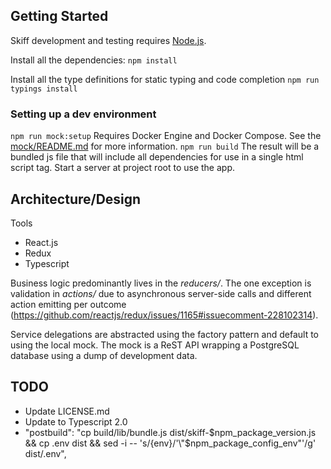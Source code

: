 ## Getting Started
Skiff development and testing requires [Node.js](https://nodejs.org/). 

Install all the dependencies:
`npm install`

Install all the type definitions for static typing and code completion
`npm run typings install`

### Setting up a dev environment
`npm run mock:setup`
Requires Docker Engine and Docker Compose.  See the [mock/README.md](mock/README.md) for more information.
`npm run build`
The result will be a bundled js file that will include all dependencies for use in a single html script tag.  Start a server at project root to use the app.

## Architecture/Design
Tools
* React.js
* Redux
* Typescript

Business logic predominantly lives in the *reducers/*.  The one exception is validation in *actions/* due to asynchronous server-side calls and different action emitting per outcome (https://github.com/reactjs/redux/issues/1165#issuecomment-228102314). 

Service delegations are abstracted using the factory pattern and default to using the local mock.  The mock is a ReST API wrapping a PostgreSQL database using a dump of development data. 

## TODO
* Update LICENSE.md
* Update to Typescript 2.0 
* "postbuild": "cp build/lib/bundle.js dist/skiff-$npm_package_version.js && cp .env dist && sed -i -- 's/{env}/'\"$npm_package_config_env\"'/g' dist/.env",



